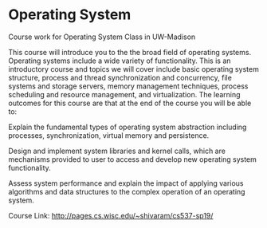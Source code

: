 # Operating System
Course work for Operating System Class in UW-Madison

This course will introduce you to the the broad field of operating systems. Operating systems include a wide variety of functionality. This is an introductory course and topics we will cover include basic operating system structure, process and thread synchronization and concurrency, file systems and storage servers, memory management techniques, process scheduling and resource management, and virtualization. The learning outcomes for this course are that at the end of the course you will be able to:

Explain the fundamental types of operating system abstraction including processes, synchronization, virtual memory and persistence.

Design and implement system libraries and kernel calls, which are mechanisms provided to user to access and develop new operating system functionality.

Assess system performance and explain the impact of applying various algorithms and data structures to the complex operation of an operating system.

Course Link: http://pages.cs.wisc.edu/~shivaram/cs537-sp19/

